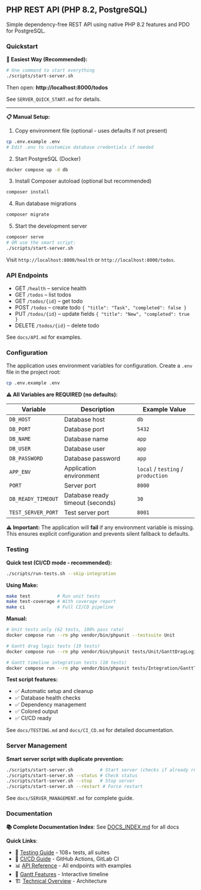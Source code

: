 ## PHP REST API (PHP 8.2, PostgreSQL)

Simple dependency-free REST API using native PHP 8.2 features and PDO for PostgreSQL.

### Quickstart

**🚀 Easiest Way (Recommended):**

```bash
# One command to start everything
./scripts/start-server.sh
```

Then open: **http://localhost:8000/todos**

See `SERVER_QUICK_START.md` for details.

---

**📋 Manual Setup:**

1) Copy environment file (optional - uses defaults if not present)

```bash
cp .env.example .env
# Edit .env to customize database credentials if needed
```

2) Start PostgreSQL (Docker)

```bash
docker compose up -d db
```

3) Install Composer autoload (optional but recommended)

```bash
composer install
```

4) Run database migrations

```bash
composer migrate
```

5) Start the development server

```bash
composer serve
# OR use the smart script:
./scripts/start-server.sh
```

Visit `http://localhost:8000/health` or `http://localhost:8000/todos`.

### API Endpoints

- GET `/health` – service health
- GET `/todos` – list todos
- GET `/todos/{id}` – get todo
- POST `/todos` – create todo `{ "title": "Task", "completed": false }`
- PUT `/todos/{id}` – update fields `{ "title": "New", "completed": true }`
- DELETE `/todos/{id}` – delete todo

See `docs/API.md` for examples.

### Configuration

The application uses environment variables for configuration. Create a `.env` file in the project root:

```bash
cp .env.example .env
```

**⚠️ All Variables are REQUIRED (no defaults):**

| Variable | Description | Example Value |
|----------|-------------|---------------|
| `DB_HOST` | Database host | `db` |
| `DB_PORT` | Database port | `5432` |
| `DB_NAME` | Database name | `app` |
| `DB_USER` | Database user | `app` |
| `DB_PASSWORD` | Database password | `app` |
| `APP_ENV` | Application environment | `local` / `testing` / `production` |
| `PORT` | Server port | `8000` |
| `DB_READY_TIMEOUT` | Database ready timeout (seconds) | `30` |
| `TEST_SERVER_PORT` | Test server port | `8001` |

**⚠️ Important:** The application will **fail** if any environment variable is missing. This ensures explicit configuration and prevents silent fallback to defaults.

### Testing

**Quick test (CI/CD mode - recommended):**

```bash
./scripts/run-tests.sh --skip-integration
```

**Using Make:**

```bash
make test          # Run unit tests
make test-coverage # With coverage report
make ci            # Full CI/CD pipeline
```

**Manual:**

```bash
# Unit tests only (62 tests, 100% pass rate)
docker compose run --rm php vendor/bin/phpunit --testsuite Unit

# Gantt drag logic tests (19 tests)
docker compose run --rm php vendor/bin/phpunit tests/Unit/GanttDragLogicTest.php --testdox

# Gantt timeline integration tests (10 tests)
docker compose run --rm php vendor/bin/phpunit tests/Integration/GanttTimelineTest.php --testdox
```

**Test script features:**
- ✅ Automatic setup and cleanup
- ✅ Database health checks
- ✅ Dependency management
- ✅ Colored output
- ✅ CI/CD ready

See `docs/TESTING.md` and `docs/CI_CD.md` for detailed documentation.

### Server Management

**Smart server script with duplicate prevention:**

```bash
./scripts/start-server.sh          # Start server (checks if already running)
./scripts/start-server.sh --status # Check status
./scripts/start-server.sh --stop   # Stop server
./scripts/start-server.sh --restart # Force restart
```

See `docs/SERVER_MANAGEMENT.md` for complete guide.

### Documentation

**📚 Complete Documentation Index**: See [DOCS_INDEX.md](DOCS_INDEX.md) for all docs

**Quick Links**:
- 🧪 [Testing Guide](docs/TESTING.md) - 108+ tests, all suites
- 🚀 [CI/CD Guide](docs/CI_CD.md) - GitHub Actions, GitLab CI
- 📊 [API Reference](docs/API.md) - All endpoints with examples
- 🎯 [Gantt Features](docs/GANTT_FEATURES.md) - Interactive timeline
- 🏗️ [Technical Overview](docs/TECHNICAL_OVERVIEW.md) - Architecture


